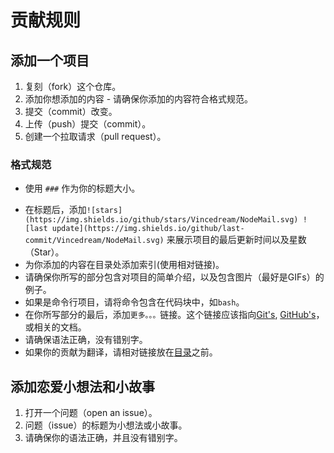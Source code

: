 # 贡献规则

## 添加一个项目
1. 复刻（fork）这个仓库。
2. 添加你想添加的内容 - 请确保你添加的内容符合格式规范。
3. 提交（commit）改变。
4. 上传（push）提交（commit）。
5. 创建一个拉取请求（pull request）。

### 格式规范
- 使用 `###` 作为你的标题大小。
<!-- - 使用 `###` 作为类别大小， `####` 作为子类大小。 -->
- 在标题后，添加`![stars](https://img.shields.io/github/stars/Vincedream/NodeMail.svg) ![last update](https://img.shields.io/github/last-commit/Vincedream/NodeMail.svg)` 来展示项目的最后更新时间以及星数（Star）。
- 为你添加的内容在目录处添加索引(使用相对链接)。
- 请确保你所写的部分包含对项目的简单介绍，以及包含图片（最好是GIFs）的例子。
- 如果是命令行项目，请将命令包含在代码块中，如`bash`。
- 在你所写部分的最后，添加`更多。。。`链接。这个链接应该指向[Git's](http://git-scm.com/docs), [GitHub's](https://help.github.com)，或相关的文档。
- 请确保语法正确，没有错别字。
- 如果你的贡献为翻译，请相对链接放在[目录](readme-cn.md#目录)之前。

## 添加恋爱小想法和小故事
1. 打开一个问题（open an issue）。
2. 问题（issue）的标题为小想法或小故事。
3. 请确保你的语法正确，并且没有错别字。
